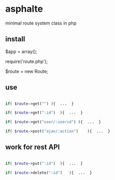 # asphalte
minimal route system class in php


## install

$app = array();

require('route.php');

$route = new Route;


## use 

```php

if(	$route->get("")	){  ...  }

if(	$route->get(":id")	){  ...  }

if(	$route->get("user/:userid")	){  ...  }

if(	$route->post("ajax/:action")	){  ...  }

```

## work for rest API

```php

if(	$route->put(":id")	){  ...  }

if(	$route->delete(":id")	){  ...  }

```
